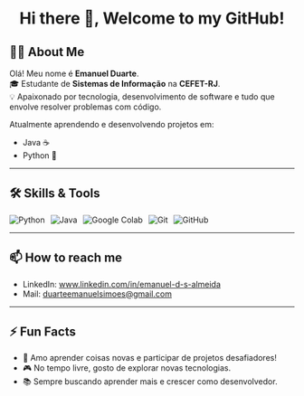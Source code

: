 <h1 align="center">Hi there 👋, Welcome to my GitHub!</h1>

## 👨‍💻 About Me

Olá! Meu nome é **Emanuel Duarte**.  
🎓 Estudante de **Sistemas de Informação** na **CEFET-RJ**.  
💡 Apaixonado por tecnologia, desenvolvimento de software e tudo que envolve resolver problemas com código.

Atualmente aprendendo e desenvolvendo projetos em:

- Java ☕
- Python 🐍
---

## 🛠️ Skills & Tools

<div style="display: flex; gap: 10px; align-items: center; flex-wrap: wrap;">
    <img src="https://img.shields.io/badge/Python-3776AB?style=for-the-badge&logo=python&logoColor=white" alt="Python">
    <img src="https://img.shields.io/badge/Java-ED8B00?style=for-the-badge&logo=openjdk&logoColor=white" alt="Java">
    <img src="https://img.shields.io/badge/Colab-F9AB00?style=for-the-badge&logo=googlecolab&color=525252" alt="Google Colab">
    <img src="https://img.shields.io/badge/GIT-E44C30?style=for-the-badge&logo=git&logoColor=white" alt="Git">
    <img src="https://img.shields.io/badge/GitHub-100000?style=for-the-badge&logo=github&logoColor=white" alt="GitHub">
</div>

---

## 📫 How to reach me

- LinkedIn: [](www.linkedin.com/in/emanuel-d-s-almeida)
www.linkedin.com/in/emanuel-d-s-almeida
- Mail: [](duarteemanuelsimoes@gmail.com)
duarteemanuelsimoes@gmail.com
---

## ⚡ Fun Facts

- 👾 Amo aprender coisas novas e participar de projetos desafiadores!
- 🎮 No tempo livre, gosto de explorar novas tecnologias.
- 📚 Sempre buscando aprender mais e crescer como desenvolvedor.
